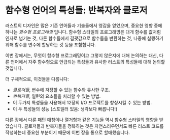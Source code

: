 # 함수형 언어의 특성들: 반복자와 클로저

러스트의 디자인은 많은 기존 언어들과 기술들에서 영감을 얻었으며,
중요한 영향 중에 하나는 *함수형 프로그래밍* 입니다.
함수형 스타일의 프로그래밍은 대개 함수를 값처럼 인자로 넘기는 것, 
다른 함수들에서 결괏값으로 함수들을 반환하는 것, 나중에 실행하기 
위해 함수를 변수에 할당하는 것 등을 포함합니다. 

이번 장에서는, 무엇이 함수형 프로그래밍이고 그렇지 않은지에 대해 
논의하는 대신, 다른 언어에서 자주 함수형으로 언급되는 특성들과 
유사한 러스트의 특성들에 대해 논의할 것입니다.

더 구체적으로, 이것들을 다룹니다:

* *클로저들*, 변수에 저장할 수 있는 함수와 유사한 구조.
* *반복자들*, 일련의 요소들을 처리할 수 있는 방법.
* 이 두가지 특성들을 사용해서 12장의 I/O 프로젝트를 향샹시킬 수 있는 방법.
* 이 두 특성들의 성능 (스포일러 있음: 생각보다 빠릅니다!)

다른 장에서 다룬 패턴 매칭이나 열거형과 같은 기능들 역시 함수형
스타일의 영향을 받았습니다. 클로저들과 반복자들을 정복하는 것은 
자연스러우면서도 빠른 러스트 코드를 작성하는데 중요한 부분이기 
때문에 이번 장을 통으로 할애했습니다.
